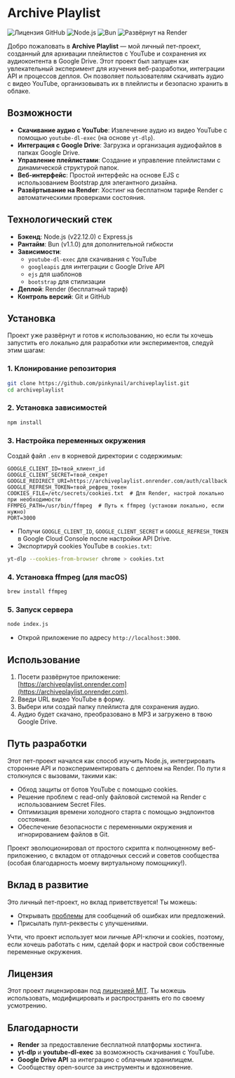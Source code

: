 # Archive Playlist

![Лицензия GitHub](https://img.shields.io/github/license/pinkynail/archiveplaylist)
![Node.js](https://img.shields.io/badge/Node.js-22.12.0-зелёный)
![Bun](https://img.shields.io/badge/Bun-1.1.0-синий)
![Развёрнут на Render](https://img.shields.io/badge/Развёрнут%20на-Render-фиолетовый)

Добро пожаловать в **Archive Playlist** — мой личный пет-проект, созданный для архивации плейлистов с YouTube и сохранения их аудиоконтента в Google Drive. Этот проект был запущен как увлекательный эксперимент для изучения веб-разработки, интеграции API и процессов деплоя. Он позволяет пользователям скачивать аудио с видео YouTube, организовывать их в плейлисты и безопасно хранить в облаке.

## Возможности

- **Скачивание аудио с YouTube**: Извлечение аудио из видео YouTube с помощью `youtube-dl-exec` (на основе `yt-dlp`).
- **Интеграция с Google Drive**: Загрузка и организация аудиофайлов в папках Google Drive.
- **Управление плейлистами**: Создание и управление плейлистами с динамической структурой папок.
- **Веб-интерфейс**: Простой интерфейс на основе EJS с использованием Bootstrap для элегантного дизайна.
- **Развёртывание на Render**: Хостинг на бесплатном тарифе Render с автоматическими проверками состояния.

## Технологический стек

- **Бэкенд**: Node.js (v22.12.0) с Express.js
- **Рантайм**: Bun (v1.1.0) для дополнительной гибкости
- **Зависимости**:
  - `youtube-dl-exec` для скачивания с YouTube
  - `googleapis` для интеграции с Google Drive API
  - `ejs` для шаблонов
  - `bootstrap` для стилизации
- **Деплой**: Render (бесплатный тариф)
- **Контроль версий**: Git и GitHub

## Установка

Проект уже развёрнут и готов к использованию, но если ты хочешь запустить его локально для разработки или экспериментов, следуй этим шагам:

### 1. Клонирование репозитория
```bash
git clone https://github.com/pinkynail/archiveplaylist.git
cd archiveplaylist
```

### 2. Установка зависимостей
```bash
npm install
```

### 3. Настройка переменных окружения
Создай файл `.env` в корневой директории с содержимым:
```plaintext
GOOGLE_CLIENT_ID=твой_клиент_id
GOOGLE_CLIENT_SECRET=твой_секрет
GOOGLE_REDIRECT_URI=https://archiveplaylist.onrender.com/auth/callback
GOOGLE_REFRESH_TOKEN=твой_рефреш_токен
COOKIES_FILE=/etc/secrets/cookies.txt  # Для Render, настрой локально при необходимости
FFMPEG_PATH=/usr/bin/ffmpeg  # Путь к ffmpeg (установи локально, если нужно)
PORT=3000
```
- Получи `GOOGLE_CLIENT_ID`, `GOOGLE_CLIENT_SECRET` и `GOOGLE_REFRESH_TOKEN` в Google Cloud Console после настройки API Drive.
- Экспортируй cookies YouTube в `cookies.txt`:
```bash
yt-dlp --cookies-from-browser chrome > cookies.txt
```

### 4. Установка ffmpeg (для macOS)
```bash
brew install ffmpeg
```

### 5. Запуск сервера
```bash
node index.js
```
- Открой приложение по адресу `http://localhost:3000`.

## Использование

1. Посети развёрнутое приложение: [https://archiveplaylist.onrender.com](https://archiveplaylist.onrender.com).
2. Введи URL видео YouTube в форму.
3. Выбери или создай папку плейлиста для сохранения аудио.
4. Аудио будет скачано, преобразовано в MP3 и загружено в твою Google Drive.

## Путь разработки

Этот пет-проект начался как способ изучить Node.js, интегрировать сторонние API и поэкспериментировать с деплоем на Render. По пути я столкнулся с вызовами, такими как:
- Обход защиты от ботов YouTube с помощью cookies.
- Решение проблем с read-only файловой системой на Render с использованием Secret Files.
- Оптимизация времени холодного старта с помощью эндпоинтов состояния.
- Обеспечение безопасности с переменными окружения и игнорированием файлов в Git.

Проект эволюционировал от простого скрипта к полноценному веб-приложению, с вкладом от отладочных сессий и советов сообщества (особая благодарность моему виртуальному помощнику!).

## Вклад в развитие

Это личный пет-проект, но вклад приветствуется! Ты можешь:
- Открывать [проблемы](https://github.com/pinkynail/archiveplaylist/issues) для сообщений об ошибках или предложений.
- Присылать пулл-реквесты с улучшениями.

Учти, что проект использует мои личные API-ключи и cookies, поэтому, если хочешь работать с ним, сделай форк и настрой свои собственные переменные окружения.

## Лицензия

Этот проект лицензирован под [лицензией MIT](LICENSE). Ты можешь использовать, модифицировать и распространять его по своему усмотрению.

## Благодарности

- **Render** за предоставление бесплатной платформы хостинга.
- **yt-dlp** и **youtube-dl-exec** за возможность скачивания с YouTube.
- **Google Drive API** за интеграцию с облачным хранилищем.
- Сообществу open-source за инструменты и вдохновение.
